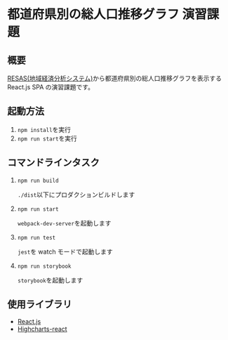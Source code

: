 # 都道府県別の総人口推移グラフ 演習課題

## 概要

[RESAS(地域経済分析システム)](https://opendata.resas-portal.go.jp/)から都道府県別の総人口推移グラフを表示する React.js SPA の演習課題です。

## 起動方法

1.  `npm install`を実行
1.  `npm run start`を実行

## コマンドラインタスク

1.  `npm run build`

    `./dist`以下にプロダクションビルドします

1.  `npm run start`

    `webpack-dev-server`を起動します

1.  `npm run test`

    `jest`を watch モードで起動します

1.  `npm run storybook`

    `storybook`を起動します

## 使用ライブラリ

-   [React.js](https://github.com/facebook/react)
-   [Highcharts-react](https://github.com/highcharts/highcharts-react)
